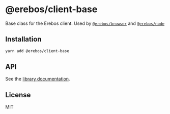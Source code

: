 # @erebos/client-base

Base class for the Erebos client. Used by [`@erebos/browser`](../erebos-browser) and [`@erebos/node`](../erebos-node)

## Installation

```sh
yarn add @erebos/client-base
```

## API

See the [library documentation](../../docs/client.md).

## License

MIT
